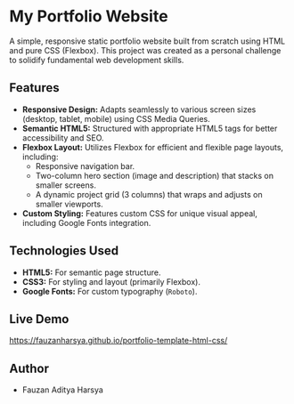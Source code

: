# My Portfolio Website

A simple, responsive static portfolio website built from scratch using HTML and pure CSS (Flexbox). This project was created as a personal challenge to solidify fundamental web development skills.

## Features

* **Responsive Design:** Adapts seamlessly to various screen sizes (desktop, tablet, mobile) using CSS Media Queries.
* **Semantic HTML5:** Structured with appropriate HTML5 tags for better accessibility and SEO.
* **Flexbox Layout:** Utilizes Flexbox for efficient and flexible page layouts, including:
    * Responsive navigation bar.
    * Two-column hero section (image and description) that stacks on smaller screens.
    * A dynamic project grid (3 columns) that wraps and adjusts on smaller viewports.
* **Custom Styling:** Features custom CSS for unique visual appeal, including Google Fonts integration.

## Technologies Used

* **HTML5:** For semantic page structure.
* **CSS3:** For styling and layout (primarily Flexbox).
* **Google Fonts:** For custom typography (`Roboto`).

## Live Demo

https://fauzanharsya.github.io/portfolio-template-html-css/

## Author

* Fauzan Aditya Harsya
